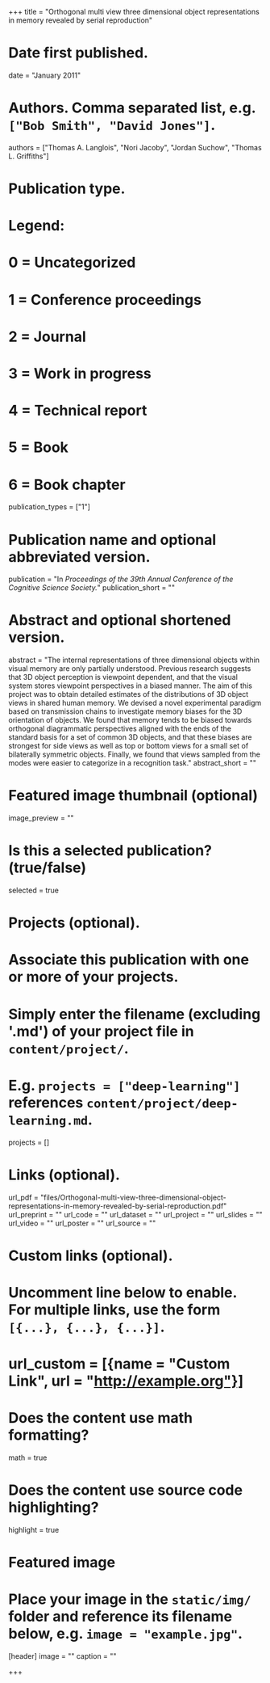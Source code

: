 +++
title = "Orthogonal multi view three dimensional object representations in memory revealed by serial reproduction"

# Date first published.
date = "January 2011"

# Authors. Comma separated list, e.g. `["Bob Smith", "David Jones"]`.
authors = ["Thomas A. Langlois", "Nori Jacoby", "Jordan Suchow", "Thomas L. Griffiths"]

# Publication type.
# Legend:
# 0 = Uncategorized
# 1 = Conference proceedings
# 2 = Journal
# 3 = Work in progress
# 4 = Technical report
# 5 = Book
# 6 = Book chapter
publication_types = ["1"]

# Publication name and optional abbreviated version.
publication = "In *Proceedings of the 39th Annual Conference of the Cognitive Science Society.*"
publication_short = ""

# Abstract and optional shortened version.
abstract = "The internal representations of three dimensional objects within visual memory are only partially understood. Previous research suggests that 3D object perception is viewpoint dependent, and that the visual system stores viewpoint perspectives in a biased manner. The aim of this project was to obtain detailed estimates of the distributions of 3D object views in shared human memory. We devised a novel experimental paradigm based on transmission chains to investigate memory biases for the 3D orientation of objects. We found that memory tends to be biased towards orthogonal diagrammatic perspectives aligned with the ends of the standard basis for a set of common 3D objects, and that these biases are strongest for side views as well as top or bottom views for a small set of bilaterally symmetric objects. Finally, we found that views sampled from the modes were easier to categorize in a recognition task."
abstract_short = ""

# Featured image thumbnail (optional)
image_preview = ""

# Is this a selected publication? (true/false)
selected = true

# Projects (optional).
#   Associate this publication with one or more of your projects.
#   Simply enter the filename (excluding '.md') of your project file in `content/project/`.
#   E.g. `projects = ["deep-learning"]` references `content/project/deep-learning.md`.
projects = []

# Links (optional).
url_pdf = "files/Orthogonal-multi-view-three-dimensional-object-representations-in-memory-revealed-by-serial-reproduction.pdf"
url_preprint = ""
url_code = ""
url_dataset = ""
url_project = ""
url_slides = ""
url_video = ""
url_poster = ""
url_source = ""

# Custom links (optional).
#   Uncomment line below to enable. For multiple links, use the form `[{...}, {...}, {...}]`.
# url_custom = [{name = "Custom Link", url = "http://example.org"}]

# Does the content use math formatting?
math = true

# Does the content use source code highlighting?
highlight = true

# Featured image
# Place your image in the `static/img/` folder and reference its filename below, e.g. `image = "example.jpg"`.
[header]
image = ""
caption = ""

+++
